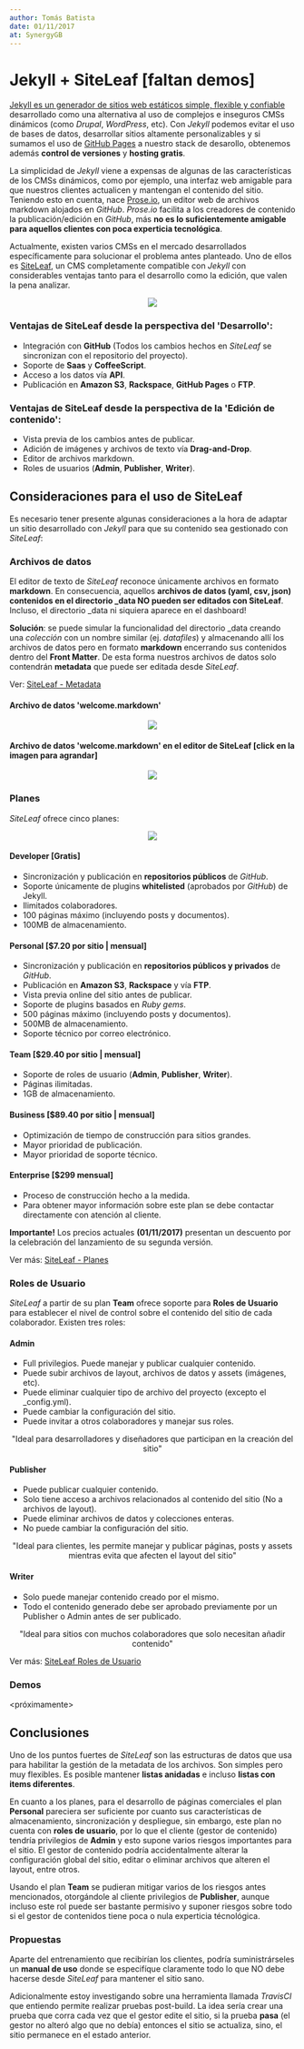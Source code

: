 ```yaml
---
author: Tomás Batista
date: 01/11/2017
at: SynergyGB
---
```


# Jekyll + SiteLeaf \[faltan demos\]
 
[Jekyll es un generador de sitios web estáticos simple, flexible y confiable](https://jekyllrb.com/) desarrollado como una alternativa al uso de complejos e inseguros CMSs dinámicos (como *Drupal*, *WordPress*, etc). Con *Jekyll* podemos evitar el uso de bases de datos, desarrollar sitios altamente personalizables y si sumamos el uso de [GitHub Pages](https://pages.github.com/) a nuestro stack de desarollo, obtenemos además **control de versiones** y **hosting gratis**.

La simplicidad de *Jekyll* viene a expensas de algunas de las características de los CMSs dinámicos, como por ejemplo, una interfaz web amigable para que nuestros clientes actualicen y mantengan el contenido del sitio. Teniendo esto en cuenta, nace [Prose.io](http://prose.io/), un editor web de archivos markdown alojados en *GitHub*. *Prose.io* facilita a los creadores de contenido la publicación/edición en *GitHub*, más **no es lo suficientemente amigable para aquellos clientes con poca experticia tecnológica**.  

Actualmente, existen varios CMSs en el mercado desarrollados específicamente para solucionar el problema antes planteado. Uno de ellos es [SiteLeaf](https://www.siteleaf.com/), un CMS completamente compatible con *Jekyll* con considerables ventajas tanto para el desarrollo como la edición, que valen la pena analizar.

<p align="center">
 <img src="assets/jekyllsiteleaf.png">
</p>

### Ventajas de SiteLeaf desde la perspectiva del 'Desarrollo': 

* Integración con **GitHub** (Todos los cambios hechos en *SiteLeaf* se sincronizan con el repositorio del proyecto).
* Soporte de **Saas** y **CoffeeScript**.
* Acceso a los datos vía **API**.
* Publicación en **Amazon S3**, **Rackspace**, **GitHub Pages** o **FTP**. 

### Ventajas de SiteLeaf desde la perspectiva de la 'Edición de contenido':

* Vista previa de los cambios antes de publicar.
* Adición de imágenes y archivos de texto vía **Drag-and-Drop**.
* Editor de archivos markdown.
* Roles de usuarios (**Admin**, **Publisher**, **Writer**).

## Consideraciones para el uso de SiteLeaf

Es necesario tener presente algunas consideraciones a la hora de adaptar un sitio desarrollado con *Jekyll* para que su contenido sea gestionado con *SiteLeaf*:

### Archivos de datos

El editor de texto de *SiteLeaf* reconoce únicamente archivos en formato **markdown**. En consecuencia, aquellos **archivos de datos (yaml, csv, json) contenidos en el directorio \_data NO pueden ser editados con SiteLeaf**. Incluso, el directorio \_data ni siquiera aparece en el dashboard!

**Solución**: se puede simular la funcionalidad del directorio \_data creando una *colección* con un nombre similar (ej. *datafiles*) y almacenando allí los archivos de datos pero en formato **markdown** encerrando sus contenidos dentro del **Front Matter**. De esta forma nuestros archivos de datos solo contendrán **metadata** que puede ser editada desde *SiteLeaf*.

Ver: [SiteLeaf - Metadata](https://learn.siteleaf.com/content/metadata/)

#### Archivo de datos 'welcome.markdown'

<p align="center">
<img src="assets/welcome.png">
</p>

#### Archivo de datos 'welcome.markdown' en el editor de SiteLeaf \[click en la imagen para agrandar\]

<p align="center">
 <a href="https://github.com/toplusplus/jekyll-banking/raw/master/assets/welcome-siteleaf.png"><img src="assets/welcome-siteleaf-preview.png"></a>
</p>

### Planes

*SiteLeaf* ofrece cinco planes:

<p align="center">
 <a href="https://www.siteleaf.com/plans/"><img src="assets/plans.png"></a>
</p>

#### Developer \[Gratis\] 

* Sincronización y publicación en **repositorios públicos** de *GitHub*. 
* Soporte únicamente de plugins **whitelisted** (aprobados por *GitHub*) de Jekyll.
* Ilimitados colaboradores. 
* 100 páginas máximo (incluyendo posts y documentos).
* 100MB de almacenamiento.

#### Personal \[$7.20 por sitio | mensual\]

* Sincronización y publicación en **repositorios públicos y privados** de *GitHub*.
* Publicación en **Amazon S3**, **Rackspace** y vía **FTP**.
* Vista previa online del sitio antes de publicar.
* Soporte de plugins basados en *Ruby gems*. 
* 500 páginas máximo (incluyendo posts y documentos).
* 500MB de almacenamiento.
* Soporte técnico por correo electrónico.

#### Team \[$29.40 por sitio | mensual\]

* Soporte de roles de usuario (**Admin**, **Publisher**, **Writer**).
* Páginas ilimitadas. 
* 1GB de almacenamiento.

#### Business \[$89.40 por sitio | mensual\]

* Optimización de tiempo de construcción para sitios grandes. 
* Mayor prioridad de publicación.
* Mayor prioridad de soporte técnico.   

#### Enterprise \[$299 mensual\]

* Proceso de construcción hecho a la medida. 
* Para obtener mayor información sobre este plan se debe contactar directamente con atención al cliente. 

**Importante!** Los precios actuales **(01/11/2017)** presentan un descuento por la celebración del lanzamiento de su segunda versión.

Ver más: [SiteLeaf - Planes](https://www.siteleaf.com/plans/)

### Roles de Usuario

*SiteLeaf* a partir de su plan **Team** ofrece soporte para **Roles de Usuario** para establecer el nivel de control sobre el contenido del sitio de cada colaborador. Existen tres roles:  

#### Admin

* Full privilegios. Puede manejar y publicar cualquier contenido.
* Puede subir archivos de layout, archivos de datos y assets (imágenes, etc).
* Puede eliminar cualquier tipo de archivo del proyecto (excepto el \_config.yml).
* Puede cambiar la configuración del sitio.
* Puede invitar a otros colaboradores y manejar sus roles. 

<p align="center">
"Ideal para desarrolladores y diseñadores que participan en la creación del sitio"
</p> 

#### Publisher

* Puede publicar cualquier contenido. 
* Solo tiene acceso a archivos relacionados al contenido del sitio (No a archivos de layout).
* Puede eliminar archivos de datos y colecciones enteras. 
* No puede cambiar la configuración del sitio. 

<p align="center">
"Ideal para clientes, les permite manejar y publicar páginas, posts y assets mientras evita que afecten el layout del sitio"
</p>

#### Writer

* Solo puede manejar contenido creado por el mismo.
* Todo el contenido generado debe ser aprobado previamente por un Publisher o Admin antes de ser publicado.

<p align="center">
"Ideal para sitios con muchos colaboradores que solo necesitan añadir contenido"
</p> 

Ver más: [SiteLeaf Roles de Usuario](https://www.siteleaf.com/blog/introducing-user-roles/)

### Demos

<próximamente>

## Conclusiones

Uno de los puntos fuertes de *SiteLeaf* son las estructuras de datos que usa para habilitar la gestión de la metadata de los archivos. Son simples pero muy flexibles. Es posible mantener **listas anidadas** e incluso **listas con items diferentes**.

En cuanto a los planes, para el desarrollo de páginas comerciales el plan **Personal** pareciera ser suficiente por cuanto sus características de almacenamiento, sincronización y despliegue, sin embargo, este plan no cuenta con **roles de usuario**, por lo que el cliente (gestor de contenido) tendría privilegios de **Admin** y esto supone varios riesgos importantes para el sitio. El gestor de contenido podría accidentalmente alterar la configuración global del sitio, editar o eliminar archivos que alteren el layout, entre otros. 

Usando el plan **Team** se pudieran mitigar varios de los riesgos antes mencionados, otorgándole al cliente privilegios de **Publisher**, aunque incluso este rol puede ser bastante permisivo y suponer riesgos sobre todo si el gestor de contenidos tiene poca o nula experticia técnológica. 

### Propuestas

Aparte del entrenamiento que recibirían los clientes, podría suministrárseles un **manual de uso** donde se especifíque claramente todo lo que NO debe hacerse desde *SiteLeaf* para mantener el sitio sano. 

Adicionalmente estoy investigando sobre una herramienta llamada *TravisCI* que entiendo permite realizar pruebas post-build. La idea sería crear una prueba que corra cada vez que el gestor edite el sitio, si la prueba **pasa** (el gestor no alteró algo que no debía) entonces el sitio se actualiza, sino, el sitio permanece en el estado anterior.

